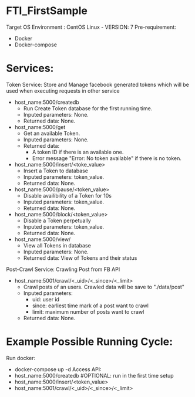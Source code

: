 # FTI_FirstSample
Target OS Environment : CentOS Linux - VERSION: 7
Pre-requirement: 
   - Docker
   - Docker-compose
   
# Services:   
  Token Service: Store and Manage facebook generated tokens which will be used when executing requests in other service
   - host_name:5000/createdb 
        - Run Create Token database for the first running time.
        - Inputed parameters: None.
        - Returned data: None.
   - host_name:5000/get
        - Get an available Token.
        - Inputed parameters: None.
        - Returned data: 
            - A token ID if there is an available one.
            - Error message "Error: No token available" if there is no token.
   - host_name:5000/insert/<toke_value>
        - Insert a Token to database
        - Inputed parameters: token_value.
        - Returned data: None.
   - host_name:5000/pause/<token_value>
        - Disable availibility of a Token for 10s
        - Inputed parameters: token_value.
        - Returned data: None.
   - host_name:5000/block/<token_value>
        - Disable a Token perpetually
        - Inputed parameters: token_value.
        - Returned data: None.
   - host_name:5000/view/
        - View all Tokens in database
        - Inputed parameters: None.
        - Returned data: View of Tokens and their status
   
  Post-Crawl Service: Crawling Post from FB API
   - host_name:5001/crawl/<_uid>/<_since>/<_limit>
        - Crawl posts of an users. Crawled data will be save to "./data/post"
        - Inputed parameters:
            - uid: user id
            - since: earliest time mark of a post want to crawl
            - limit: maximum number of posts want to crawl
        - Returned data: None.
        

# Example Possible Running Cycle:
Run docker:
   - docker-compose up -d
Access API:
   - host_name:5000/createdb  #OPTIONAL: run in the first time setup
   - host_name:5000/insert/<token_value>
   - host_name:5001/crawl/<_uid>/<_since>/<_limit>
